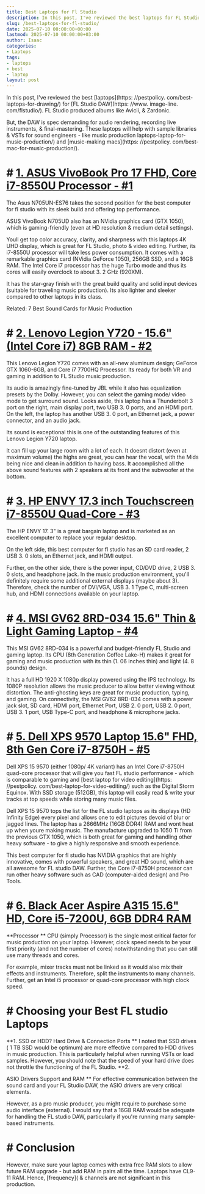 ```yaml
---
title: Best Laptops for Fl Studio
description: In this post, I've reviewed the best laptops for FL Studio DAW . FL Studio produced albums like Avicii, & Zardonic. But, the DAW is spec demanding for audio...
slug: /best-laptops-for-fl-studio/
date: 2025-07-10 00:00:00+00:00
lastmod: 2025-07-10 00:00:00+03:00
author: Isaac
categories:
- Laptops
tags:
- laptops
- best
- laptop
layout: post
---
```


In this post, I've reviewed the best [laptops](https: //pestpolicy. com/best-laptops-for-drawing/) for [FL Studio DAW](https: //www. image-line. com/flstudio/). FL Studio produced albums like Avicii, & Zardonic.

But, the DAW is spec demanding for audio rendering, recording live instruments, & final-mastering. These laptops will help with sample libraries & VSTs for sound engineers - like music production laptops-laptop-for-music-production/) and [music-making macs](https: //pestpolicy. com/best-mac-for-music-production/).

# # [1. ASUS VivoBook Pro 17 FHD, Core i7-8550U Processor - #1](https://www.amazon.com/dp/B0791WV9MG/?tag=p-policy-20)

The Asus N705UN-ES76 takes the second position for the best computer for fl studio with its sleek build and offering top performance.

ASUS VivoBook N705UD also has an NVidia graphics card (GTX 1050), which is gaming-friendly (even at HD resolution & medium detail settings).

Youll get top color accuracy, clarity, and sharpness with this laptops 4K UHD display, which is great for FL Studio, photo & video editing. Further, its i7-8550U processor will take less power consumption. It comes with a remarkable graphics card (NVidia GeForce 1050), 256GB SSD, and a 16GB RAM. The Intel Core i7 processor has the huge Turbo mode and thus its cores will easily overclock to about 3. 2 GHz (920XM).

It has the star-gray finish with the great build quality and solid input devices (suitable for traveling music production). Its also lighter and sleeker compared to other laptops in its class.

Related: 7 Best Sound Cards for Music Production

# # [2. Lenovo Legion Y720 - 15.6" (Intel Core i7) 8GB RAM - #2](https://www.amazon.com/dp/B074L1NK79/?tag=p-policy-20)

This Lenovo Legion Y720 comes with an all-new aluminum design; GeForce GTX 1060-6GB, and Core i7 7700HQ Processor. Its ready for both VR and gaming in addition to FL Studio music production.

Its audio is amazingly fine-tuned by JBL while it also has equalization presets by the Dolby. However, you can select the gaming mode/ video mode to get surround sound. Looks aside, this laptop has a Thunderbolt 3 port on the right, main display port, two USB 3. 0 ports, and an HDMI port. On the left, the laptop has another USB 3. 0 port, an Ethernet jack, a power connector, and an audio jack.

Its sound is exceptional this is one of the outstanding features of this Lenovo Legion Y720 laptop.

It can fill up your large room with a lot of each. It doesnt distort (even at maximum volume) the highs are great, you can hear the vocal, with the Mids being nice and clean in addition to having bass. It accomplished all the above sound features with 2 speakers at its front and the subwoofer at the bottom.

# # [3. HP ENVY 17.3 inch Touchscreen i7-8550U Quad-Core - #3](https://www.amazon.com/dp/B07BPYB7NL/?tag=p-policy-20)

The HP ENVY 17. 3" is a great bargain laptop and is marketed as an excellent computer to replace your regular desktop.

On the left side, this best computer for fl studio has an SD card reader, 2 USB 3. 0 slots, an Ethernet jack, and HDMI output.

Further, on the other side, there is the power input, CD/DVD drive, 2 USB 3. 0 slots, and headphone jack. In the music production environment, you'll definitely require some additional external displays (maybe about 3). Therefore, check the number of DVI/VGA, USB 3. 1 Type C, multi-screen hub, and HDMI connections available on your laptop.

# # [4. MSI GV62 8RD-034 15.6" Thin & Light Gaming Laptop - #4](https://www.amazon.com/dp/B07BWF4H3W/?tag=p-policy-20)

This MSI GV62 8RD-034 is a powerful and budget-friendly FL Studio and gaming laptop. Its CPU (8th Generation Coffee Lake-H) makes it great for gaming and music production with its thin (1. 06 inches thin) and light (4. 8 pounds) design.

It has a full HD 1920 X 1080p display powered using the IPS technology. Its 1080P resolution allows the music producer to allow better viewing without distortion. The anti-ghosting keys are great for music production, typing, and gaming. On connectivity, the MSI GV62 8RD-034 comes with a power jack slot, SD card, HDMI port, Ethernet Port, USB 2. 0 port, USB 2. 0 port, USB 3. 1 port, USB Type-C port, and headphone & microphone jacks.

# # [5. Dell XPS 9570 Laptop 15.6" FHD, 8th Gen Core i7-8750H - #5](https://www.amazon.com/dp/B07CTKVGQ5/?tag=p-policy-20)

Dell XPS 15 9570 (either 1080p/ 4K variant) has an Intel Core i7-8750H quad-core processor that will give you fast FL studio performance - which is comparable to gaming and [best laptop for video editing](https: //pestpolicy. com/best-laptop-for-video-editing/) such as the Digital Storm Equinox. With SSD storage (512GB), this laptop will easily read & write your tracks at top speeds while storing many music files.

Dell XPS 15 9570 tops the list for the FL studio laptops as its displays (HD Infinity Edge) every pixel and allows one to edit pictures devoid of blur or jagged lines. The laptop has a 2666MHz (16GB DDR4) RAM and wont heat up when youre making music. The manufacture upgraded to 1050 Ti from the previous GTX 1050, which is both great for gaming and handling other heavy software - to give a highly responsive and smooth experience.

This best computer for fl studio has NVIDIA graphics that are highly innovative, comes with powerful speakers, and great HD sound, which are all awesome for FL studio DAW. Further, the Core i7-8750H processor can run other heavy software such as CAD (computer-aided design) and Pro Tools.

# # [6. Black Acer Aspire A315 15.6" HD, Core i5-7200U, 6GB DDR4 RAM](https://www.amazon.com/dp/B07BN57QBZ/?tag=p-policy-20)

**Processor ** CPU (simply Processor) is the single most critical factor for music production on your laptop. However, clock speed needs to be your first priority (and not the number of cores) notwithstanding that you can still use many threads and cores.

For example, mixer tracks must not be linked as it would also mix their effects and instruments. Therefore, split the instruments to many channels. Further, get an Intel i5 processor or quad-core processor with high clock speed.

# # Choosing your Best FL studio Laptops

**1. SSD or HDD? Hard Drive & Connection Ports ** I noted that SSD drives ( 1 TB SSD would be optimum) are more effective compared to HDD drives in music production. This is particularly helpful when running VSTs or load samples. However, you should note that the speed of your hard drive does not throttle the functioning of the FL Studio. **2.

ASIO Drivers Support and RAM ** For effective communication between the sound card and your FL Studio DAW, the ASIO drivers are very critical elements.

However, as a pro music producer, you might require to purchase some audio interface (external). I would say that a 16GB RAM would be adequate for handling the FL studio DAW, particularly if you're running many sample-based instruments.

# # Conclusion

However, make sure your laptop comes with extra free RAM slots to allow future RAM upgrade - but add RAM in pairs all the time. Laptops have CL9-11 RAM. Hence, [frequency]( & channels are not significant in this production.

